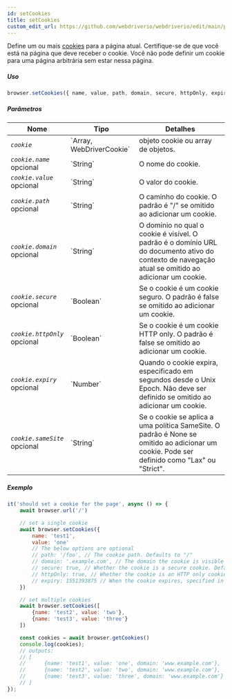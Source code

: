 ```yaml
---
id: setCookies
title: setCookies
custom_edit_url: https://github.com/webdriverio/webdriverio/edit/main/packages/webdriverio/src/commands/browser/setCookies.ts
---
```


Define um ou mais [cookies](https://w3c.github.io/webdriver/#cookies) para a página atual. Certifique-se de que você está
na página que deve receber o cookie. Você não pode definir um cookie para uma página arbitrária sem
estar nessa página.

##### Uso

```js
browser.setCookies({ name, value, path, domain, secure, httpOnly, expiry, sameSite })
```

##### Parâmetros

<table>
  <thead>
    <tr>
      <th>Nome</th><th>Tipo</th><th>Detalhes</th>
    </tr>
  </thead>
  <tbody>
    <tr>
      <td><code><var>cookie</var></code></td>
      <td>`Array<WebDriverCookie>, WebDriverCookie`</td>
      <td>objeto cookie ou array de objetos.</td>
    </tr>
    <tr>
      <td><code><var>cookie.name</var></code><br /><span className="label labelWarning">opcional</span></td>
      <td>`String`</td>
      <td>O nome do cookie.</td>
    </tr>
    <tr>
      <td><code><var>cookie.value</var></code><br /><span className="label labelWarning">opcional</span></td>
      <td>`String`</td>
      <td>O valor do cookie.</td>
    </tr>
    <tr>
      <td><code><var>cookie.path</var></code><br /><span className="label labelWarning">opcional</span></td>
      <td>`String`</td>
      <td>O caminho do cookie. O padrão é "/" se omitido ao adicionar um cookie.</td>
    </tr>
    <tr>
      <td><code><var>cookie.domain</var></code><br /><span className="label labelWarning">opcional</span></td>
      <td>`String`</td>
      <td>O domínio no qual o cookie é visível. O padrão é o domínio URL do documento ativo do contexto de navegação atual se omitido ao adicionar um cookie.</td>
    </tr>
    <tr>
      <td><code><var>cookie.secure</var></code><br /><span className="label labelWarning">opcional</span></td>
      <td>`Boolean`</td>
      <td>Se o cookie é um cookie seguro. O padrão é false se omitido ao adicionar um cookie.</td>
    </tr>
    <tr>
      <td><code><var>cookie.httpOnly</var></code><br /><span className="label labelWarning">opcional</span></td>
      <td>`Boolean`</td>
      <td>Se o cookie é um cookie HTTP only. O padrão é false se omitido ao adicionar um cookie.</td>
    </tr>
    <tr>
      <td><code><var>cookie.expiry</var></code><br /><span className="label labelWarning">opcional</span></td>
      <td>`Number`</td>
      <td>Quando o cookie expira, especificado em segundos desde o Unix Epoch. Não deve ser definido se omitido ao adicionar um cookie.</td>
    </tr>
    <tr>
      <td><code><var>cookie.sameSite</var></code><br /><span className="label labelWarning">opcional</span></td>
      <td>`String`</td>
      <td>Se o cookie se aplica a uma política SameSite. O padrão é None se omitido ao adicionar um cookie. Pode ser definido como "Lax" ou "Strict".</td>
    </tr>
  </tbody>
</table>

##### Exemplo

```js title="setCookies.js"
it('should set a cookie for the page', async () => {
    await browser.url('/')

    // set a single cookie
    await browser.setCookies({
        name: 'test1',
        value: 'one'
        // The below options are optional
        // path: '/foo', // The cookie path. Defaults to "/"
        // domain: '.example.com', // The domain the cookie is visible to. Defaults to the current browsing context's active document's URL domain
        // secure: true, // Whether the cookie is a secure cookie. Defaults to false
        // httpOnly: true, // Whether the cookie is an HTTP only cookie. Defaults to false
        // expiry: 1551393875 // When the cookie expires, specified in seconds since Unix Epoch
    })

    // set multiple cookies
    await browser.setCookies([
        {name: 'test2', value: 'two'},
        {name: 'test3', value: 'three'}
    ])

    const cookies = await browser.getCookies()
    console.log(cookies);
    // outputs:
    // [
    //      {name: 'test1', value: 'one', domain: 'www.example.com'},
    //      {name: 'test2', value: 'two', domain: 'www.example.com'},
    //      {name: 'test3', value: 'three', domain: 'www.example.com'}
    // ]
});
```